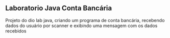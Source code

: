 ## Laboratorio Java Conta Bancária
Projeto do dio lab java, criando um programa de conta bancária, recebendo dados do usuário por scanner e exibindo uma mensagem com os dados recebidos